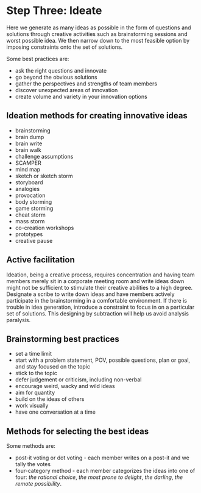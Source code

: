# Step Three: Ideate
Here we generate as many ideas as possible in the form of questions and solutions through creative activities such as brainstorming  sessions and worst possible idea. We then narrow down to the most feasible option by imposing constraints onto the set of solutions.

Some best practices are:
- ask the right questions and innovate
- go beyond the obvious solutions
- gather the perspectives and strengths of team members
- discover unexpected areas of innovation
- create volume and variety in your innovation options

## Ideation methods for creating innovative ideas
- brainstorming
- brain dump
- brain write
- brain walk
- challenge assumptions
- SCAMPER
- mind map
- sketch or sketch storm
- storyboard
- analogies
- provocation
- body storming
- game storming
- cheat storm
- mass storm
- co-creation workshops
- prototypes
- creative pause

## Active facilitation
Ideation, being a creative process, requires concentration and having team members merely sit in a corporate meeting room and write ideas down might not be sufficient to stimulate their creative abilities to a high degree. Designate a scribe to write down ideas and have members actively participate in the brainstorming in a comfortable environment. If there is trouble in idea generation, introduce a constraint to focus in on a particular set of solutions. This designing by subtraction will help us avoid analysis paralysis.

## Brainstorming best practices
- set a time limit
- start with a problem statement, POV, possible questions, plan or goal, and stay focused on the topic
- stick to the topic
- defer judgement or criticism, including non-verbal
- encourage weird, wacky and wild ideas
- aim for quantity
- build on the ideas of others
- work visually
- have one conversation at a time

## Methods for selecting the best ideas
Some methods are:
- post-it voting or dot voting - each member writes on a post-it and we tally the votes
- four-category method - each member categorizes the ideas into one of four: *the rational choice*, *the most prone to delight*, *the darling*, *the remote possibility*.
